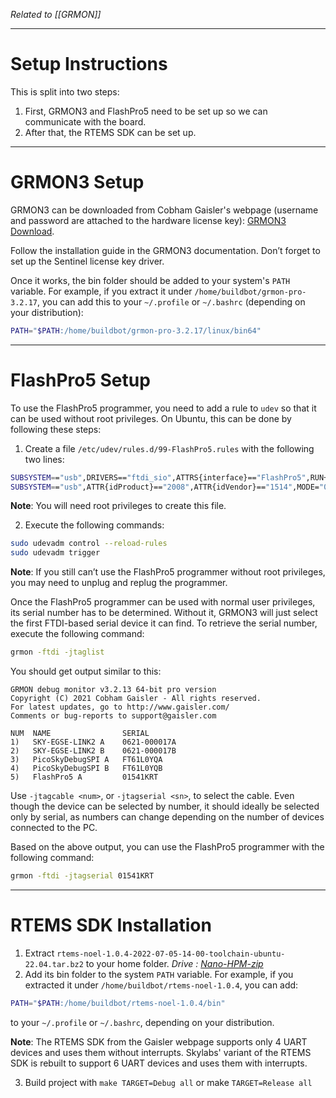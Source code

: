 *Related to [[GRMON]]*

---

# Setup Instructions

This is split into two steps:  
1. First, GRMON3 and FlashPro5 need to be set up so we can communicate with the board.  
2. After that, the RTEMS SDK can be set up.

---

# GRMON3 Setup

GRMON3 can be downloaded from Cobham Gaisler's webpage (username and password are attached to the hardware license key): [GRMON3 Download](https://www.gaisler.com/index.php/downloads/debug-tools).

Follow the installation guide in the GRMON3 documentation. Don’t forget to set up the Sentinel license key driver.

Once it works, the bin folder should be added to your system's `PATH` variable. For example, if you extract it under `/home/buildbot/grmon-pro-3.2.17`, you can add this to your `~/.profile` or `~/.bashrc` (depending on your distribution):

```bash
PATH="$PATH:/home/buildbot/grmon-pro-3.2.17/linux/bin64"
```

---

# FlashPro5 Setup

To use the FlashPro5 programmer, you need to add a rule to `udev` so that it can be used without root privileges. On Ubuntu, this can be done by following these steps:

1. Create a file `/etc/udev/rules.d/99-FlashPro5.rules` with the following two lines:

```bash
SUBSYSTEM=="usb",DRIVERS=="ftdi_sio",ATTRS{interface}=="FlashPro5",RUN+="/bin/sh -c 'echo -n %k >/sys/bus/usb/drivers/ftdi_sio/unbind'"
SUBSYSTEM=="usb",ATTR{idProduct}=="2008",ATTR{idVendor}=="1514",MODE="0660",GROUP="20",SYMLINK+="FlashPro5"
```

**Note**: You will need root privileges to create this file.

2. Execute the following commands:

```bash
sudo udevadm control --reload-rules
sudo udevadm trigger
```

**Note**: If you still can’t use the FlashPro5 programmer without root privileges, you may need to unplug and replug the programmer.

Once the FlashPro5 programmer can be used with normal user privileges, its serial number has to be determined. Without it, GRMON3 will just select the first FTDI-based serial device it can find. To retrieve the serial number, execute the following command:

```bash
grmon -ftdi -jtaglist
```

You should get output similar to this:

```
GRMON debug monitor v3.2.13 64-bit pro version  
Copyright (C) 2021 Cobham Gaisler - All rights reserved.  
For latest updates, go to http://www.gaisler.com/  
Comments or bug-reports to support@gaisler.com  

NUM  NAME                SERIAL  
1)   SKY-EGSE-LINK2 A    0621-000017A  
2)   SKY-EGSE-LINK2 B    0621-000017B  
3)   PicoSkyDebugSPI A   FT61L0YQA  
4)   PicoSkyDebugSPI B   FT61L0YQB  
5)   FlashPro5 A         01541KRT  
```

Use `-jtagcable <num>`, or `-jtagserial <sn>`, to select the cable. Even though the device can be selected by number, it should ideally be selected only by serial, as numbers can change depending on the number of devices connected to the PC.

Based on the above output, you can use the FlashPro5 programmer with the following command:

```bash
grmon -ftdi -jtagserial 01541KRT
```

---

# RTEMS SDK Installation

1. Extract `rtems-noel-1.0.4-2022-07-05-14-00-toolchain-ubuntu-22.04.tar.bz2` to your home folder. *Drive : [Nano-HPM-zip](https://drive.google.com/file/d/1Ny_-3nRZRY5-i6MD_pVNblY0_wXvLkzy/view?usp=drive_link)*
2. Add its bin folder to the system `PATH` variable. For example, if you extracted it under `/home/buildbot/rtems-noel-1.0.4`, you can add:

```bash
PATH="$PATH:/home/buildbot/rtems-noel-1.0.4/bin"
```

to your `~/.profile` or `~/.bashrc`, depending on your distribution.

**Note**: The RTEMS SDK from the Gaisler webpage supports only 4 UART devices and uses them without interrupts. Skylabs' variant of the RTEMS SDK is rebuilt to support 6 UART devices and uses them with interrupts.

3. Build project with `make TARGET=Debug all` or make `TARGET=Release all`
